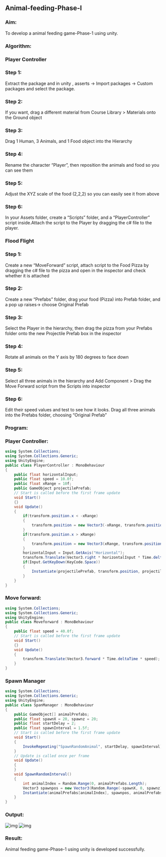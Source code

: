 ## Animal-feeding-Phase-I
### Aim:

To develop a animal feeding game-Phase-1 using unity.
### Algorithm:

### Player Controller
### Step 1:

Extract the package and in unity , asserts -> Import packages -> Custom packages and select the package.
### Step 2:

If you want, drag a different material from Course Library > Materials onto the Ground object
### Step 3:

Drag 1 Human, 3 Animals, and 1 Food object into the Hierarchy
### Step 4:

Rename the character “Player”, then reposition the animals and food so you can see them
### Step 5:

Adjust the XYZ scale of the food (2,2,2) so you can easily see it from above
### Step 6:

In your Assets folder, create a “Scripts” folder, and a “PlayerController” script inside.Attach the script to the Player by dragging the c# file to the player.


### Flood Flight
### Step 1:

Create a new “MoveForward” script, attach script to the Food Pizza by dragging the c# file to the pizza and open in the inspector and check whether it is attached
### Step 2:

Create a new “Prefabs” folder, drag your food (Pizza) into Prefab folder, and a pop up raises-> choose Original Prefab
### Step 3:

Select the Player in the hierarchy, then drag the pizza from your Prefabs folder onto the new Projectile Prefab box in the inspector
### Step 4:

Rotate all animals on the Y axis by 180 degrees to face down
### Step 5:

Select all three animals in the hierarchy and Add Component > Drag the Move Forward script from the Scripts into inspector
### Step 6:

Edit their speed values and test to see how it looks. Drag all three animals into the Prefabs folder, choosing “Original Prefab”


### Program:
### Player Controller:
```c#
using System.Collections;
using System.Collections.Generic;
using UnityEngine;
public class PlayerController : MonoBehaviour
{
    public float horizontalInput;
    public float speed = 10.0f;
    public float xRange = 10f;
    public GameObject projectilePrefab;
    // Start is called before the first frame update
    void Start()
    {}
    void Update()
    {
        if(transform.position.x < -xRange)
        {
            transform.position = new Vector3(-xRange, transform.position.y, transform.position.z);
        }
        if(transform.position.x > xRange)
        {
            transform.position = new Vector3(xRange, transform.position.y, transform.position.z);
        }
        horizontalInput = Input.GetAxis("Horizontal");
        transform.Translate(Vector3.right * horizontalInput * Time.deltaTime * speed);
        if(Input.GetKeyDown(KeyCode.Space))
        {
            Instantiate(projectilePrefab, transform.position, projectilePrefab.transform.rotation);
        }
    }
}
```
### Move forward:
```c#
using System.Collections;
using System.Collections.Generic;
using UnityEngine;
public class Moveforward : MonoBehaviour
{
    public float speed = 40.0f;
    // Start is called before the first frame update
    void Start()
    {}
    void Update()
    {
        transform.Translate(Vector3.forward * Time.deltaTime * speed);
    }
}
```
### Spawn Manager
```c#
using System.Collections;
using System.Collections.Generic;
using UnityEngine;
public class SpanManager : MonoBehaviour
{
    public GameObject[] animalPrefabs;
    public float spawnX = 20, spawnz = 20;
    public float startDelay = 2;
    public float spawnInterval = 1.5f;
    // Start is called before the first frame update
    void Start()
    {
        InvokeRepeating("SpawnRandomAnimal", startDelay, spawnInterval); 
    }
    // Update is called once per frame
    void Update()
    {
    }
    void SpawnRandomInterval()
    {
        int animalIndex = Random.Range(0, animalPrefabs.Length);
        Vector3 spawnpos = new Vector3(Random.Range(-spawnX, 0, spawnz));
        Instantiate(animalPrefabs[animalIndex], spawnpos, animalPrefabs[animalIndex].transform.rotation);
    }
}
```
### Output:
![img](https://user-images.githubusercontent.com/75235488/173235243-fbd83cb0-0991-4245-bc4c-05f3e8cf9096.png)
![img](https://user-images.githubusercontent.com/93427253/241348002-1a0f8b05-00cd-4154-928f-956cfc0dd0af.png)

### Result:

Animal feeding game-Phase-1 using unity is developed successfully.
